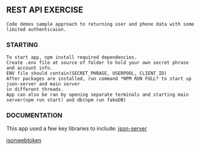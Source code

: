 ## REST API EXERCISE
```
Code demos sample approach to returning user and phone data with some limited authenticaion.
```

### STARTING
```
To start app, npm install required dependencies.
Create .env file at source of folder to hold your own secret phrase and account info.  
ENV file should contain(SECRET_PHRASE, USERPOOL, CLIENT_ID)
After packages are installed, run command *NPM RUN FULL* to start up json-server and main server
in different threads.
App can also be ran by opening separate terminals and starting main server(npm run start) and db(npm run fakeDB)
```

### DOCUMENTATION

This app used a few key libraries to include: 
 [json-server](https://www.npmjs.com/package/json-server)

 [jsonwebtoken](https://www.npmjs.com/package/jsonwebtoken)
